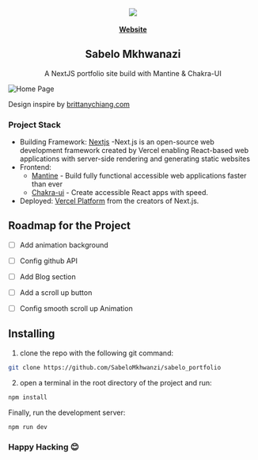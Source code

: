 

<h2 align="center">
   <b>
        <a href=""><img src="https://github.com/SabeloMkhwanzi/sabelo_portfolio/blob/main/public/logo.sabelo.png" /></a><br>
    </b>
</h2>


<p align="center">
    <a href=""><b>Website</b></a>
</p> 

<h2 align="center">
 Sabelo Mkhwanazi 
</h2>

<p align="center">
A NextJS portfolio site build with Mantine & Chakra-UI
</p> 

![Home Page](https://github.com/SabeloMkhwanzi/sabelo_portfolio/blob/main/public/Sabelo_portfolio_site.png)

Design inspire by [brittanychiang.com](https://brittanychiang.com/)

### Project Stack
- Building Framework: [Nextjs](https://nextjs.org/) -Next.js is an open-source web development framework created by Vercel enabling React-based web applications with server-side rendering and generating static websites
- Frontend: 
  - [Mantine](https://mantine.dev/) - Build fully functional accessible web applications faster than ever
  - [Chakra-ui](https://chakra-ui.com/) - Create accessible React apps with speed.
- Deployed: [Vercel Platform](https://vercel.com/new?utm_medium=default-template&filter=next.js&utm_source=create-next-app&utm_campaign=create-next-app-readme) from the creators of Next.js.

## Roadmap for the Project
- [ ] Add animation background
- [ ] Config github API 
- [ ] Add Blog section
- [ ] Add a scroll up button
- [ ] Config smooth scroll up Animation
 

## Installing

1. clone the repo with the following git command:

```bash
git clone https://github.com/SabeloMkhwanzi/sabelo_portfolio
```

2. open a terminal in the root directory of the project and run:

```bash
npm install
```

Finally, run the development server:

```bash
npm run dev
```

### Happy Hacking 😊
